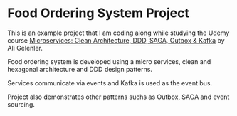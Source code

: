 # Food Ordering System Project

This is an example project that I am coding along while studying the Udemy course [Microservices: Clean Architecture, DDD, SAGA, Outbox & Kafka](https://www.udemy.com/course/microservices-clean-architecture-ddd-saga-outbox-kafka-kubernetes/) by Ali Gelenler.

Food ordering system is developed using a micro services, clean and hexagonal architecture and DDD design patterns.

Services communicate via events and Kafka is used as the event bus.

Project also demonstrates other patterns suchs as Outbox, SAGA and event sourcing.